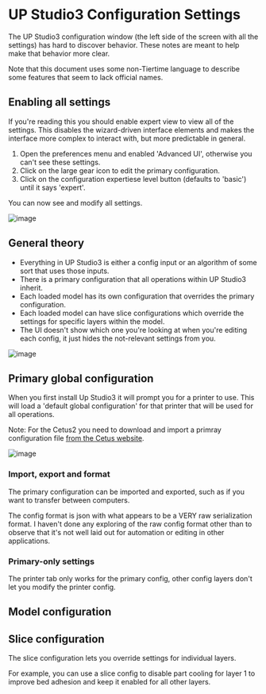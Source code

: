 # UP Studio3 Configuration Settings

The UP Studio3 configuration window (the left side of the screen with all the settings) has hard to discover behavior. These notes are meant to help make that behavior more clear.

Note that this document uses some non-Tiertime language to describe some features that seem to lack official names.

## Enabling all settings

If you're reading this you should enable expert view to view all of the settings. This disables the wizard-driven interface elements and makes the interface more complex to interact with, but more predictable in general.

1. Open the preferences menu and enabled 'Advanced UI', otherwise you can't see these settings.
2. Click on the large gear icon to edit the primary configuration.
3. Click on the configuration expertiese level button (defaults to 'basic') until it says 'expert'.

You can now see and modify all settings.

![image](https://user-images.githubusercontent.com/1441553/215379988-4d66c93d-4248-4de8-99f5-93bf81bcf1fe.png)

## General theory

* Everything in UP Studio3 is either a config input or an algorithm of some sort that uses those inputs.
* There is a primary configuration that all operations within UP Studio3 inherit. 
* Each loaded model has its own configuration that overrides the primary configuration.
* Each loaded model can have slice configurations which override the settings for specific layers within the model.
* The UI doesn't show which one you're looking at when you're editing each config, it just hides the not-relevant settings from you.

![image](https://user-images.githubusercontent.com/1441553/215395961-578fbaf4-4d57-4a52-bb10-cb6f35ce8e62.png)

## Primary global configuration

When you first install Up Studio3 it will prompt you for a printer to use. This will load a 'default global configuration' for that printer that will be used for all operations.

Note: For the Cetus2 you need to download and import a primray configuration file [from the Cetus website](https://www.cetus3d.com/software/).

![image](https://user-images.githubusercontent.com/1441553/215395334-59374e2b-75a9-4546-87e8-7e326500a2f9.png)

### Import, export and format

The primary configuration can be imported and exported, such as if you want to transfer between computers. 

The config format is json with what appears to be a VERY raw serialization format. I haven't done any exploring of the raw config format other than to observe that it's not well laid out for automation or editing in other applications.

### Primary-only settings

The printer tab only works for the primary config, other config layers don't let you modify the printer config.

## Model configuration

## Slice configuration

The slice configuration lets you override settings for individual layers. 

For example, you can use a slice config to disable part cooling for layer 1 to improve bed adhesion and keep it enabled for all other layers.
